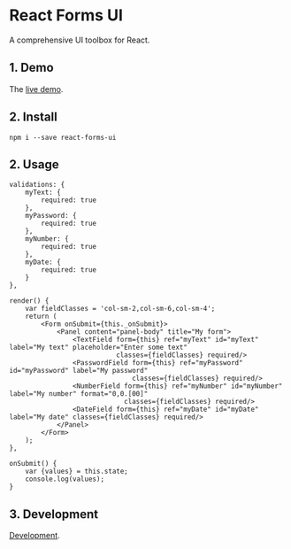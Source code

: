 # React Forms UI

A comprehensive UI toolbox for React.

## 1. Demo

The [live demo](http://react-forms-ui.s3-website-us-east-1.amazonaws.com/app).

## 2. Install

    npm i --save react-forms-ui

## 2. Usage

	validations: {
		myText: {
			required: true
		},
		myPassword: {
			required: true
		},
		myNumber: {
			required: true
		},
		myDate: {
			required: true
		}
	},
	
	render() {
		var fieldClasses = 'col-sm-2,col-sm-6,col-sm-4';
		return (
			<Form onSubmit={this._onSubmit}>
				<Panel content="panel-body" title="My form">
					<TextField form={this} ref="myText" id="myText" label="My text" placeholder="Enter some text"
					           classes={fieldClasses} required/>
					<PasswordField form={this} ref="myPassword" id="myPassword" label="My password"
					               classes={fieldClasses} required/>
					<NumberField form={this} ref="myNumber" id="myNumber" label="My number" format="0,0.[00]"
					             classes={fieldClasses} required/>
					<DateField form={this} ref="myDate" id="myDate" label="My date" classes={fieldClasses} required/>
				</Panel>
			</Form>
		);
	},
	
	onSubmit() {
		var {values} = this.state;
		console.log(values);
	}

## 3. Development

[Development](Development.md).
